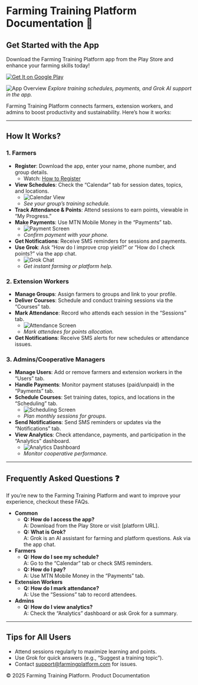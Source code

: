 

# Farming Training Platform Documentation 🌱

## Get Started with the App
Download the Farming Training Platform app from the Play Store and enhance your farming skills today!

[![Get It on Google Play](https://play.google.com/intl/en_us/badges/static/images/badges/en_badge_web_generic.png)](https://play.google.com/store)

![App Overview](/Coopconnect-doc/background.png)
*Explore training schedules, payments, and Grok AI support in the app.*

Farming Training Platform connects farmers, extension workers, and admins to boost productivity and sustainability. Here’s how it works:

---

## How It Works?

### 1. Farmers
- **Register**: Download the app, enter your name, phone number, and group details.
  - Watch: [How to Register](videos/farmer-registration.mp4)
- **View Schedules**: Check the “Calendar” tab for session dates, topics, and locations.
  - ![Calendar View](images/calendar.png)
  - *See your group’s training schedule.*
- **Track Attendance & Points**: Attend sessions to earn points, viewable in “My Progress.”
- **Make Payments**: Use MTN Mobile Money in the “Payments” tab.
  - ![Payment Screen](images/payment-screen.png)
  - *Confirm payment with your phone.*
- **Get Notifications**: Receive SMS reminders for sessions and payments.
- **Use Grok**: Ask “How do I improve crop yield?” or “How do I check points?” via the app chat.
  - ![Grok Chat](images/grok-chat.png)
  - *Get instant farming or platform help.*

### 2. Extension Workers
- **Manage Groups**: Assign farmers to groups and link to your profile.
- **Deliver Courses**: Schedule and conduct training sessions via the “Courses” tab.
- **Mark Attendance**: Record who attends each session in the “Sessions” tab.
  - ![Attendance Screen](images/attendance.png)
  - *Mark attendees for points allocation.*
- **Get Notifications**: Receive SMS alerts for new schedules or attendance issues.

### 3. Admins/Cooperative Managers
- **Manage Users**: Add or remove farmers and extension workers in the “Users” tab.
- **Handle Payments**: Monitor payment statuses (paid/unpaid) in the “Payments” tab.
- **Schedule Courses**: Set training dates, topics, and locations in the “Scheduling” tab.
  - ![Scheduling Screen](images/scheduling.png)
  - *Plan monthly sessions for groups.*
- **Send Notifications**: Send SMS reminders or updates via the “Notifications” tab.
- **View Analytics**: Check attendance, payments, and participation in the “Analytics” dashboard.
  - ![Analytics Dashboard](images/analytics.png)
  - *Monitor cooperative performance.*

---

## Frequently Asked Questions ❓

If you’re new to the Farming Training Platform and want to improve your experience, checkout these FAQs.

- **Common**
  - **Q: How do I access the app?**  
    A: Download from the Play Store or visit [platform URL].
  - **Q: What is Grok?**  
    A: Grok is an AI assistant for farming and platform questions. Ask via the app chat.
- **Farmers**
  - **Q: How do I see my schedule?**  
    A: Go to the “Calendar” tab or check SMS reminders.
  - **Q: How do I pay?**  
    A: Use MTN Mobile Money in the “Payments” tab.
- **Extension Workers**
  - **Q: How do I mark attendance?**  
    A: Use the “Sessions” tab to record attendees.
- **Admins**
  - **Q: How do I view analytics?**  
    A: Check the “Analytics” dashboard or ask Grok for a summary.

---

## Tips for All Users
- Attend sessions regularly to maximize learning and points.
- Use Grok for quick answers (e.g., “Suggest a training topic”).
- Contact support@farmingplatform.com for issues.

© 2025 Farming Training Platform. Product Documentation
